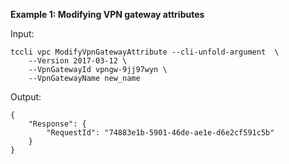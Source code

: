 **Example 1: Modifying VPN gateway attributes**



Input: 

```
tccli vpc ModifyVpnGatewayAttribute --cli-unfold-argument  \
    --Version 2017-03-12 \
    --VpnGatewayId vpngw-9jj97wyn \
    --VpnGatewayName new_name
```

Output: 
```
{
    "Response": {
        "RequestId": "74883e1b-5901-46de-ae1e-d6e2cf591c5b"
    }
}
```

